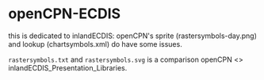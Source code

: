 # openCPN-ECDIS

this is dedicated to inlandECDIS: openCPN's sprite (rastersymbols-day.png) and lookup (chartsymbols.xml) do have some issues.

`rastersymbols.txt` and `rastersymbols.svg` is a comparison openCPN <> inlandECDIS_Presentation_Libraries.
